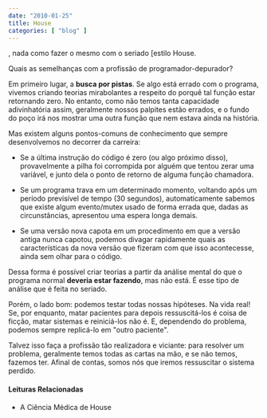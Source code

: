 ```yaml
---
date: "2010-01-25"
title: House
categories: [ "blog" ]
---
```

, nada como fazer o mesmo com o seriado [estilo House.

Quais as semelhanças com a profissão de programador-depurador?

Em primeiro lugar, a **busca por pistas**. Se algo está errado com o programa, vivemos criando teorias mirabolantes a respeito do porquê tal função estar retornando zero. No entanto, como não temos tanta capacidade adivinhatória assim, geralmente nossos palpites estão errados, e o fundo do poço irá nos mostrar uma outra função que nem estava ainda na história.

Mas existem alguns pontos-comuns de conhecimento que sempre desenvolvemos no decorrer da carreira:

	
  * Se a última instrução do código é zero (ou algo próximo disso), provavelmente a pilha foi corrompida por alguém que tentou zerar uma variável, e junto dela o ponto de retorno de alguma função chamadora.

	
  * Se um programa trava em um determinado momento, voltando após um período previsível de tempo (30 segundos), automaticamente sabemos que existe algum evento/mutex usado de forma errada que, dadas as circunstâncias, apresentou uma espera longa demais.

	
  * Se uma versão nova capota em um procedimento em que a versão antiga nunca capotou, podemos divagar rapidamente quais as características da nova versão que fizeram com que isso acontecesse, ainda sem olhar para o código.

Dessa forma é possível criar teorias a partir da análise mental do que o programa normal **deveria estar fazendo**, mas não está. É esse tipo de análise que é feita no seriado.

Porém, o lado bom: podemos testar todas nossas hipóteses. Na vida real! Se, por enquanto, matar pacientes para depois ressuscitá-los é coisa de ficção, matar sistemas e reiniciá-los não é. E, dependendo do problema, podemos sempre replicá-lo em "outro paciente".

Talvez isso faça a profissão tão realizadora e viciante: para resolver um problema, geralmente temos todas as cartas na mão, e se não temos, fazemos ter. Afinal de contas, somos nós que iremos ressuscitar o sistema perdido.

#### Leituras Relacionadas

	
  * A Ciência Médica de House 

